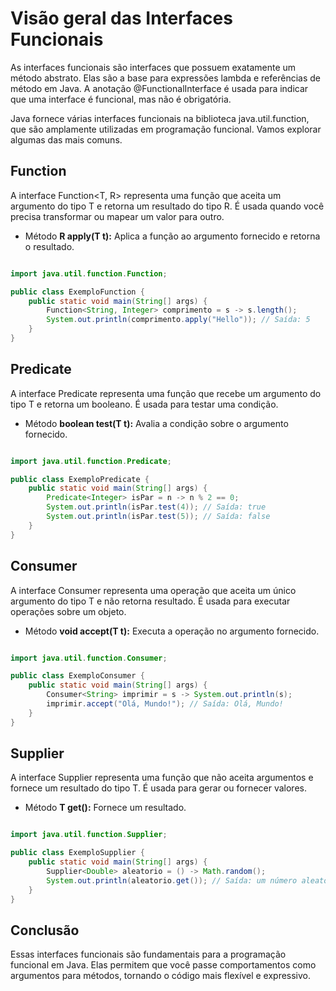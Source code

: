 # Visão geral das Interfaces Funcionais

As interfaces funcionais são interfaces que possuem exatamente um método abstrato. Elas são a base para expressões lambda e referências de método em Java. A anotação @FunctionalInterface é usada para indicar que uma interface é funcional, mas não é obrigatória.

Java fornece várias interfaces funcionais na biblioteca java.util.function, que são amplamente utilizadas em programação funcional. Vamos explorar algumas das mais comuns.

## Function

A interface Function<T, R> representa uma função que aceita um argumento do tipo T e retorna um resultado do tipo R. É usada quando você precisa transformar ou mapear um valor para outro.

- Método **R apply(T t):** Aplica a função ao argumento fornecido e retorna o resultado.

``` Java

import java.util.function.Function;

public class ExemploFunction {
    public static void main(String[] args) {
        Function<String, Integer> comprimento = s -> s.length();
        System.out.println(comprimento.apply("Hello")); // Saída: 5
    }
}

```

## Predicate

A interface Predicate<T> representa uma função que recebe um argumento do tipo T e retorna um booleano. É usada para testar uma condição.

- Método **boolean test(T t):** Avalia a condição sobre o argumento fornecido.

``` Java

import java.util.function.Predicate;

public class ExemploPredicate {
    public static void main(String[] args) {
        Predicate<Integer> isPar = n -> n % 2 == 0;
        System.out.println(isPar.test(4)); // Saída: true
        System.out.println(isPar.test(5)); // Saída: false
    }
}

```

## Consumer

A interface Consumer<T> representa uma operação que aceita um único argumento do tipo T e não retorna resultado. É usada para executar operações sobre um objeto.

- Método **void accept(T t):** Executa a operação no argumento fornecido.

``` Java

import java.util.function.Consumer;

public class ExemploConsumer {
    public static void main(String[] args) {
        Consumer<String> imprimir = s -> System.out.println(s);
        imprimir.accept("Olá, Mundo!"); // Saída: Olá, Mundo!
    }
}

```

## Supplier

A interface Supplier<T> representa uma função que não aceita argumentos e fornece um resultado do tipo T. É usada para gerar ou fornecer valores.

- Método **T get():** Fornece um resultado.

``` Java

import java.util.function.Supplier;

public class ExemploSupplier {
    public static void main(String[] args) {
        Supplier<Double> aleatorio = () -> Math.random();
        System.out.println(aleatorio.get()); // Saída: um número aleatório
    }
}

```

## Conclusão 

Essas interfaces funcionais são fundamentais para a programação funcional em Java. Elas permitem que você passe comportamentos como argumentos para métodos, tornando o código mais flexível e expressivo.